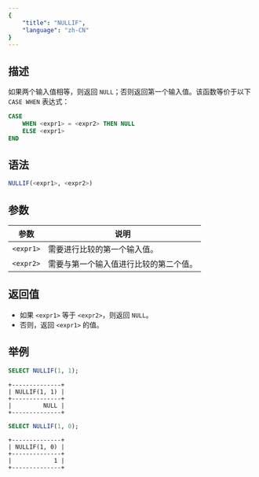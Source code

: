 ```yaml
---
{
    "title": "NULLIF",
    "language": "zh-CN"
}
---
```


<!-- 
Licensed to the Apache Software Foundation (ASF) under one
or more contributor license agreements.  See the NOTICE file
distributed with this work for additional information
regarding copyright ownership.  The ASF licenses this file
to you under the Apache License, Version 2.0 (the
"License"); you may not use this file except in compliance
with the License.  You may obtain a copy of the License at

  http://www.apache.org/licenses/LICENSE-2.0

Unless required by applicable law or agreed to in writing,
software distributed under the License is distributed on an
"AS IS" BASIS, WITHOUT WARRANTIES OR CONDITIONS OF ANY
KIND, either express or implied.  See the License for the
specific language governing permissions and limitations
under the License.
-->

## 描述

如果两个输入值相等，则返回 `NULL`；否则返回第一个输入值。该函数等价于以下 `CASE WHEN` 表达式：

```sql
CASE
    WHEN <expr1> = <expr2> THEN NULL
    ELSE <expr1>
END
```

## 语法

```sql
NULLIF(<expr1>, <expr2>)
```

## 参数

| 参数 | 说明 |
|-----------|-------------|
| `<expr1>` | 需要进行比较的第一个输入值。 |
| `<expr2>` | 需要与第一个输入值进行比较的第二个值。 |

## 返回值

- 如果 `<expr1>` 等于 `<expr2>`，则返回 `NULL`。
- 否则，返回 `<expr1>` 的值。

## 举例

```sql
SELECT NULLIF(1, 1);
```

```text
+--------------+
| NULLIF(1, 1) |
+--------------+
|         NULL |
+--------------+
```

```sql
SELECT NULLIF(1, 0);
```

```text
+--------------+
| NULLIF(1, 0) |
+--------------+
|            1 |
+--------------+
```